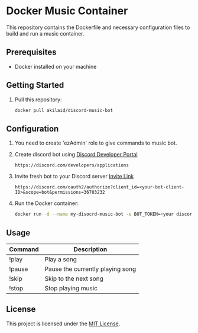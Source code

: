 # Docker Music Container

This repository contains the Dockerfile and necessary configuration files to build and run a music container.

## Prerequisites

- Docker installed on your machine

## Getting Started

1. Pull this repository:

    ```bash
    docker pull akilaid/discord-music-bot
    ```
## Configuration

1. You need to create 'ezAdmin' role to give commands to music bot.
2. Create discord bot using [Discord Developer Portal](https://discord.com/developers/applications)
    ```
    https://discord.com/developers/applications
    ```
3. Invite fresh bot to your Discord server [Invite Link](https://discord.com/oauth2/authorize?client_id=<your-bot-client-ID>&scope=bot&permissions=36703232)
    ```
    https://discord.com/oauth2/authorize?client_id=<your-bot-client-ID>&scope=bot&permissions=36703232
    ```


2. Run the Docker container:

    ```bash
    docker run -d --name my-disocrd-music-bot -e BOT_TOKEN=<your discord bot token> akilaid/discord-music-bot
    ```

## Usage

| Command | Description |
|---------|-------------|
| !play <youtube url>   | Play a song  |
| !pause  | Pause the currently playing song |
| !skip   | Skip to the next song |
| !stop   | Stop playing music |

## License

This project is licensed under the [MIT License](LICENSE).